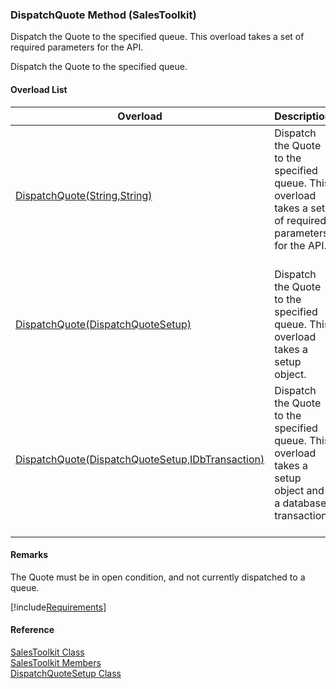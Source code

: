 ﻿### DispatchQuote Method (SalesToolkit)

Dispatch the Quote to the specified queue. This overload takes a set of required parameters for the API.

Dispatch the Quote to the specified queue.

#### Overload List

| Overload | Description |
| --- | --- |
| [DispatchQuote(String,String)](FChoice.Toolkits.Clarify~FChoice.Toolkits.Clarify.Sales.SalesToolkit~DispatchQuote(String,String).md) | Dispatch the Quote to the specified queue. This overload takes a set of required parameters for the API.   |
| [DispatchQuote(DispatchQuoteSetup)](FChoice.Toolkits.Clarify~FChoice.Toolkits.Clarify.Sales.SalesToolkit~DispatchQuote(DispatchQuoteSetup).md) | Dispatch the Quote to the specified queue. This overload takes a setup object.   |
| [DispatchQuote(DispatchQuoteSetup,IDbTransaction)](FChoice.Toolkits.Clarify~FChoice.Toolkits.Clarify.Sales.SalesToolkit~DispatchQuote(DispatchQuoteSetup,IDbTransaction).md) | Dispatch the Quote to the specified queue. This overload takes a setup object and a database transaction.   |

#### Remarks

The Quote must be in open condition, and not currently dispatched to a queue.

[!include[Requirements](../partials/requirements.md)]



#### Reference

[SalesToolkit Class](FChoice.Toolkits.Clarify~FChoice.Toolkits.Clarify.Sales.SalesToolkit.md)  
[SalesToolkit Members](FChoice.Toolkits.Clarify~FChoice.Toolkits.Clarify.Sales.SalesToolkit_members.md)  
[DispatchQuoteSetup Class](FChoice.Toolkits.Clarify~FChoice.Toolkits.Clarify.Sales.DispatchQuoteSetup.md)